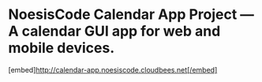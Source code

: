 # NoesisCode Calendar App Project — A calendar GUI app for web and mobile devices.

[embed]http://calendar-app.noesiscode.cloudbees.net[/embed]

